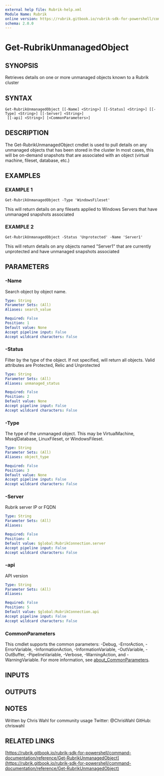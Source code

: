 ```yaml
---
external help file: Rubrik-help.xml
Module Name: Rubrik
online version: https://rubrik.gitbook.io/rubrik-sdk-for-powershell/command-documentation/reference/Get-RubrikUnmanagedObject
schema: 2.0.0
---
```


# Get-RubrikUnmanagedObject

## SYNOPSIS
Retrieves details on one or more unmanaged objects known to a Rubrik cluster

## SYNTAX

```
Get-RubrikUnmanagedObject [[-Name] <String>] [[-Status] <String>] [[-Type] <String>] [[-Server] <String>]
 [[-api] <String>] [<CommonParameters>]
```

## DESCRIPTION
The Get-RubrikUnmanagedObject cmdlet is used to pull details on any unmanaged objects that has been stored in the cluster
In most cases, this will be on-demand snapshots that are associated with an object (virtual machine, fileset, database, etc.)

## EXAMPLES

### EXAMPLE 1
```
Get-RubrikUnmanagedObject -Type 'WindowsFileset'
```

This will return details on any filesets applied to Windows Servers that have unmanaged snapshots associated

### EXAMPLE 2
```
Get-RubrikUnmanagedObject -Status 'Unprotected' -Name 'Server1'
```

This will return details on any objects named "Server1" that are currently unprotected and have unmanaged snapshots associated

## PARAMETERS

### -Name
Search object by object name.

```yaml
Type: String
Parameter Sets: (All)
Aliases: search_value

Required: False
Position: 1
Default value: None
Accept pipeline input: False
Accept wildcard characters: False
```

### -Status
Filter by the type of the object.
If not specified, will return all objects.
Valid attributes are Protected, Relic and Unprotected

```yaml
Type: String
Parameter Sets: (All)
Aliases: unmanaged_status

Required: False
Position: 2
Default value: None
Accept pipeline input: False
Accept wildcard characters: False
```

### -Type
The type of the unmanaged object.
This may be VirtualMachine, MssqlDatabase, LinuxFileset, or WindowsFileset.

```yaml
Type: String
Parameter Sets: (All)
Aliases: object_type

Required: False
Position: 3
Default value: None
Accept pipeline input: False
Accept wildcard characters: False
```

### -Server
Rubrik server IP or FQDN

```yaml
Type: String
Parameter Sets: (All)
Aliases:

Required: False
Position: 4
Default value: $global:RubrikConnection.server
Accept pipeline input: False
Accept wildcard characters: False
```

### -api
API version

```yaml
Type: String
Parameter Sets: (All)
Aliases:

Required: False
Position: 5
Default value: $global:RubrikConnection.api
Accept pipeline input: False
Accept wildcard characters: False
```

### CommonParameters
This cmdlet supports the common parameters: -Debug, -ErrorAction, -ErrorVariable, -InformationAction, -InformationVariable, -OutVariable, -OutBuffer, -PipelineVariable, -Verbose, -WarningAction, and -WarningVariable. For more information, see [about_CommonParameters](http://go.microsoft.com/fwlink/?LinkID=113216).

## INPUTS

## OUTPUTS

## NOTES
Written by Chris Wahl for community usage
Twitter: @ChrisWahl
GitHub: chriswahl

## RELATED LINKS

[https://rubrik.gitbook.io/rubrik-sdk-for-powershell/command-documentation/reference/Get-RubrikUnmanagedObject](https://rubrik.gitbook.io/rubrik-sdk-for-powershell/command-documentation/reference/Get-RubrikUnmanagedObject)

